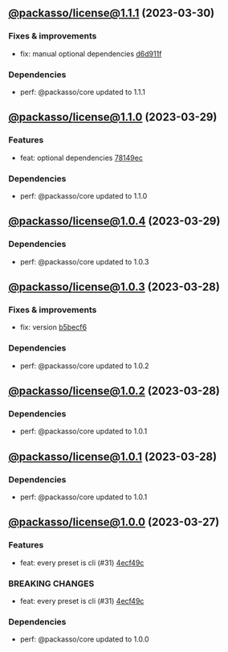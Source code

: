 ## [@packasso/license@1.1.1](https://github.com/qiwi/packasso/compare/2023.3.29-packasso.license.1.1.0-f0...2023.3.30-packasso.license.1.1.1-f0) (2023-03-30)

### Fixes & improvements
* fix: manual optional dependencies [d6d911f](https://github.com/qiwi/packasso/commit/d6d911ffd30ed94e528eeade78fe11d011ddcfcf)

### Dependencies
* perf: @packasso/core updated to 1.1.1

## [@packasso/license@1.1.0](https://github.com/qiwi/packasso/compare/2023.3.29-packasso.license.1.0.4-f0...2023.3.29-packasso.license.1.1.0-f0) (2023-03-29)

### Features
* feat: optional dependencies [78149ec](https://github.com/qiwi/packasso/commit/78149ec559effebd05bf94ce43a92fb8573d42fe)

### Dependencies
* perf: @packasso/core updated to 1.1.0

## [@packasso/license@1.0.4](https://github.com/qiwi/packasso/compare/2023.3.28-packasso.license.1.0.3-f0...2023.3.29-packasso.license.1.0.4-f0) (2023-03-29)

### Dependencies
* perf: @packasso/core updated to 1.0.3

## [@packasso/license@1.0.3](https://github.com/qiwi/packasso/compare/2023.3.28-packasso.license.1.0.2-f0...2023.3.28-packasso.license.1.0.3-f0) (2023-03-28)

### Fixes & improvements
* fix: version [b5becf6](https://github.com/qiwi/packasso/commit/b5becf63f27b765e9d93378f53d54da456c8df4f)

### Dependencies
* perf: @packasso/core updated to 1.0.2

## [@packasso/license@1.0.2](https://github.com/qiwi/packasso/compare/2023.3.28-packasso.license.1.0.1-f0...2023.3.28-packasso.license.1.0.2-f0) (2023-03-28)

### Dependencies
* perf: @packasso/core updated to 1.0.1

## [@packasso/license@1.0.1](https://github.com/qiwi/packasso/compare/2023.3.27-packasso.license.1.0.0-f0...2023.3.28-packasso.license.1.0.1-f0) (2023-03-28)

### Dependencies
* perf: @packasso/core updated to 1.0.1

## [@packasso/license@1.0.0](https://github.com/qiwi/packasso/compare/undefined...2023.3.27-packasso.license.1.0.0-f0) (2023-03-27)

### Features
* feat: every preset is cli (#31) [4ecf49c](https://github.com/qiwi/packasso/commit/4ecf49cc42ab0823867e1631adb760d23968f32b)

### BREAKING CHANGES
* feat: every preset is cli (#31) [4ecf49c](https://github.com/qiwi/packasso/commit/4ecf49cc42ab0823867e1631adb760d23968f32b)

### Dependencies
* perf: @packasso/core updated to 1.0.0
